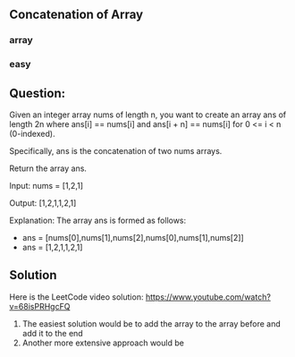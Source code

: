 ## Concatenation of Array
### array
### easy

## Question: 
Given an integer array nums of length n, you want to create an array ans of length 2n where ans[i] == nums[i] and ans[i + n] == nums[i] for 0 <= i < n (0-indexed).

Specifically, ans is the concatenation of two nums arrays.

Return the array ans.

Input: nums = [1,2,1]

Output: [1,2,1,1,2,1]

Explanation: The array ans is formed as follows:

- ans = [nums[0],nums[1],nums[2],nums[0],nums[1],nums[2]]
- ans = [1,2,1,1,2,1]

## Solution 
Here is the LeetCode video solution: https://www.youtube.com/watch?v=68isPRHgcFQ
1) The easiest solution would be to add the array to the array before and add it to the end
2) Another more extensive approach would be  
